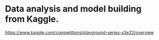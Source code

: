 # Data analysis and model building from Kaggle.
https://www.kaggle.com/competitions/playground-series-s3e22/overview

